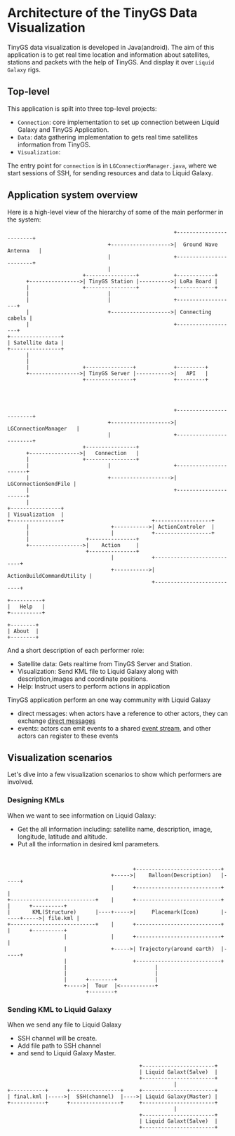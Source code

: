 # Architecture of the TinyGS Data Visualization

TinyGS data visualization is developed in Java(android).
The aim of this application is to get real time location and information about satellites, stations and packets with the help of TinyGS. And display it over `Liquid Galaxy` rigs.


## Top-level

This application is spilt into three top-level projects:

- `Connection`: core implementation to set up connection between Liquid Galaxy and TinyGS Application.
- `Data`: data gathering implementation to gets real time satellites information from TinyGS.
- `Visualization`:

The entry point for `connection` is in `LGConnectionManager.java`, where we start sessions of SSH, for sending resources and data to Liquid Galaxy.

## Application system overview

Here is a high-level view of the hierarchy of some of the main performer in the system:

```ascii
                                                     +------------------------+
                                +------------------->|  Ground Wave Antenna   |
                                |                    +------------------------+
                                |
                        +----------------+           +------------+
      +---------------->| TinyGS Station |---------->| LoRa Board |
      |                 +----------------+           +------------+
      |                         |
      |                         |                    +-------------------+
      |                         +------------------->| Connecting cabels |
      |                                              +-------------------+
+----------------+
| Satellite data |
+----------------+
      |                                              
      |                                           
      |                 +---------------+            +---------+
      +---------------->| TinyGS Server |----------->|   API   |
                        +---------------+            +---------+
                        
                        
                        
                        
                                                     +------------------------+
                                +------------------->|  LGConnectionManager   |
                                |                    +------------------------+
                        +----------------+
      +---------------->|   Connection   |
      |                 +----------------+           
      |                         |                    +----------------------+
      |                         +------------------->| LGConnectionSendFile |
      |                                              +----------------------+
      |
+----------------+
| Visualization  |
+----------------+                            +------------------+
      |                          +----------->| ActionControler  |
      |                          |            +------------------+
      |                  +---------------+
      +----------------->|    Action     |
                         +---------------+  
                                 |            +---------------------------+
                                 +----------->| ActionBuildCommandUtility |
                                              +---------------------------+

+----------+
|   Help   |
+----------+

+--------+
| About  |
+--------+
```

And a short description of each performer role:

- Satellite data: Gets realtime from TinyGS Server and Station.
- Visualization: Send KML file to Liquid Galaxy along with description,images and coordinate positions.
- Help: Instruct users to perform actions in application

TinyGS application perform an one way community with Liquid Galaxy

- direct messages: when actors have a reference to other actors, they can exchange [direct messages](https://doc.akka.io/docs/akka/current/typed/interaction-patterns.html)
- events: actors can emit events to a shared [event stream](https://doc.akka.io/docs/akka/current/event-bus.html), and other actors can register to these events

## Visualization scenarios

Let's dive into a few visualization scenarios to show which performers are involved.

### Designing KMLs

When we want to see information on Liquid Galaxy:

- Get the all information including: satellite name, description, image, longitude, latitude and altitude.
- Put all the information in desired kml parameters.

```ascii 


                                        +---------------------------+                                     
                                 +----->|    Balloon(Description)   |-----+                                                            
                                 |      +---------------------------+     |                                                            
+---------------------------+    |      +---------------------------+     |      +----------+
|       KML(Structure)      |----+----->|     Placemark(Icon)       |-----+----->| file.kml |
+---------------------------+    |      +---------------------------+     |      +----------+        
                  |              |      +---------------------------+     |                                                             
                  |              +----->| Trajectory(around earth)  |-----+                                                             
                  |                     +---------------------------+                                       
                  |                            |
                  |                            |
                  |      +--------+            |
                  +----->|  Tour  |<-----------+
                         +--------+
```

### Sending KML to Liquid Galaxy

When we send any file to Liquid Galaxy

- SSH channel will be create.
- Add file path to SSH channel
- and send to Liquid Galaxy Master.

```ascii
                                          +-----------------------+
                                          | Liquid Galaxt(Salve)  |
                                          +-----------------------+
                                                     |
+-----------+      +----------------+     +-----------------------+
| final.kml |----->|  SSH(channel)  |---->| Liquid Galaxy(Master) |
+-----------+      +----------------+     +-----------------------+                   
                                                     |
                                          +-----------------------+
                                          | Liquid Galaxt(Salve)  |
                                          +-----------------------+
```
